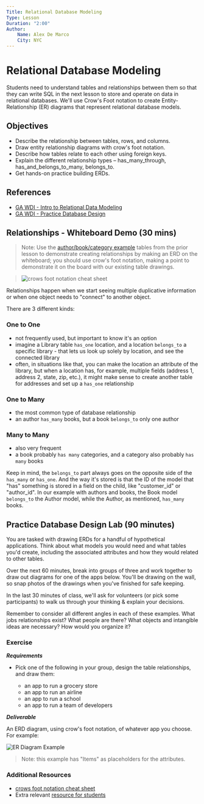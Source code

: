 ```yaml
---
Title: Relational Database Modeling
Type: Lesson
Duration: "2:00"
Author:
    Name: Alex De Marco
    City: NYC
---
```


# Relational Database Modeling

Students need to understand tables and relationships between them so that they can write SQL in the next lesson to store and operate on data in relational databases. We'll use Crow's Foot notation to create Entity-Relationship (ER) diagrams that represent relational database models.

## Objectives

- Describe the relationship between tables, rows, and columns.
- Draw entity relationship diagrams with crow's foot notation.
- Describe how tables relate to each other using foreign keys.
- Explain the different relationship types – has_many_through, has_and_belongs_to_many, belongs_to.
- Get hands-on practice building ERDs.

## References

- [GA WDI - Intro to Relational Data Modeling](https://git.generalassemb.ly/ed-product-library/wdi-curriculum/blob/master/resources/05-databases/data-modeling-intro-lesson/)
- [GA WDI - Practice Database Design](https://git.generalassemb.ly/ed-product-library/wdi-curriculum/tree/master/resources/05-databases/data-modeling-erd-design-lab)

## Relationships - Whiteboard Demo (30 mins)

> Note: Use the [author/book/category example](../relational-databases-intro-lesson#lets-draw-on-the-board---we-do-30-mins) tables from the prior lesson to demonstrate creating relationships by making an ERD on the whiteboard; you should use crow's foot notation, making a point to demonstrate it on the board with our existing table drawings.

> ![crows foot notation cheat sheet](http://www.vivekmchawla.com/content/images/2013/Dec/ERD_Relationship_Symbols_Quick_Reference-1.png)

Relationships happen when we start seeing multiple duplicative information or when one object needs to "connect" to another object.

There are 3 different kinds:

### One to One
- not frequently used, but important to know it's an option
- imagine a Library table ```has_one``` location, and a location ```belongs_to``` a specific library - that lets us look up solely by location, and see the connected library
- often, in situations like that, you can make the location an attribute of the library, but when a location has, for example, multiple fields (address 1, address 2, state, zip, etc.), it might make sense to create another table for addresses and set up a ```has_one``` relationship

### One to Many
- the most common type of database relationship
- an author ```has_many``` books, but a book ```belongs_to``` only one author

### Many to Many
- also very frequent
- a book probably ```has many``` categories, and a category also probably ```has many``` books

Keep in mind, the ```belongs_to``` part always goes on the opposite side of the ```has_many``` or ```has_one```. And the way it's stored is that the ID of the model that "has" something is stored in a field on the child, like "customer_id" or "author_id".  In our example with authors and books, the Book model ```belongs_to``` the Author model, while the Author, as mentioned, ```has_many``` books.

## Practice Database Design Lab (90 minutes)

You are tasked with drawing ERDs for a handful of hypothetical applications. Think about what models you would need and what tables you'd create, including the associated attributes and how they would related to other tables.

Over the next 60 minutes, break into groups of three and work together to draw out diagrams for one of the apps below. You'll be drawing on the wall, so snap photos of the drawings when you've finished for safe keeping.

In the last 30 minutes of class, we'll ask for volunteers (or pick some participants) to walk us through your thinking & explain your decisions.

Remember to consider all different angles in each of these examples. What jobs relationships exist? What people are there? What objects and intangible ideas are necessary? How would you organize it?

### Exercise

___Requirements___

- Pick one of the following in your group, design the table relationships, and draw them:

  - an app to run a grocery store
  - an app to run an airline
  - an app to run a school
  - an app to run a team of developers

___Deliverable___

An ERD diagram, using crow's foot notation, of whatever app you choose.  For example:


![ER Diagram Example](https://www.edrawsoft.com/images/examples/entity-relationship-diagram.png)

> Note: this example has "Items" as placeholders for the attributes.


### Additional Resources

- [crows foot notation cheat sheet](http://www.vivekmchawla.com/content/images/2013/Dec/ERD_Relationship_Symbols_Quick_Reference-1.png)
- Extra relevant [resource for students](https://developer.mozilla.org/en-US/docs/Web/Events)





